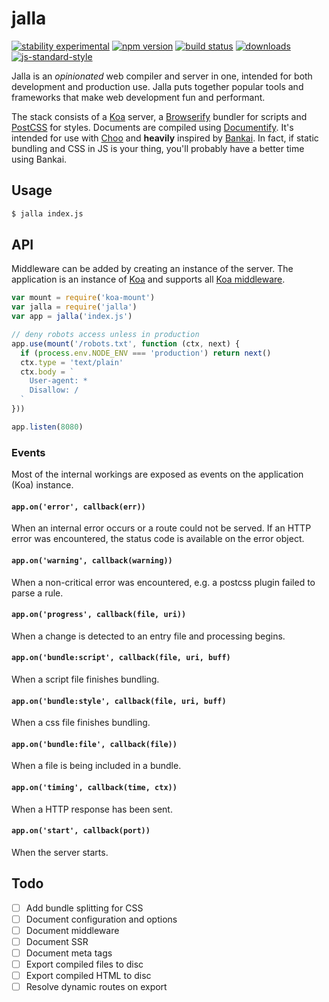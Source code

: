 # jalla
[![stability experimental][stability-badge]][stability-link]
[![npm version][version-badge]][npm-link]
[![build status][travis-badge]][travis-link]
[![downloads][downloads-badge]][npm-link]
[![js-standard-style][standard-badge]][standard-link]

Jalla is an *opinionated* web compiler and server in one, intended for both development and production use. Jalla puts together popular tools and frameworks that make web development fun and performant.

The stack consists of a [Koa][koa] server, a [Browserify][browserify] bundler for scripts and [PostCSS][postcss] for styles. Documents are compiled using [Documentify][documentify]. It's intended for use with [Choo][choo] and **heavily** inspired by [Bankai][bankai]. In fact, if static bundling and CSS in JS is your thing, you'll probably have a better time using Bankai.

## Usage
```bash
$ jalla index.js
```

## API
Middleware can be added by creating an instance of the server. The application is an instance of [Koa][koa] and supports all [Koa middleware][koa-middleware].

```javascript
var mount = require('koa-mount')
var jalla = require('jalla')
var app = jalla('index.js')

// deny robots access unless in production
app.use(mount('/robots.txt', function (ctx, next) {
  if (process.env.NODE_ENV === 'production') return next()
  ctx.type = 'text/plain'
  ctx.body = `
    User-agent: *
    Disallow: /
  `
}))

app.listen(8080)
```

### Events
Most of the internal workings are exposed as events on the application (Koa) instance.

#### `app.on('error', callback(err))`
When an internal error occurs or a route could not be served. If an HTTP error was encountered, the status code is available on the error object.

#### `app.on('warning', callback(warning))`
When a non-critical error was encountered, e.g. a postcss plugin failed to parse a rule.

#### `app.on('progress', callback(file, uri))`
When a change is detected to an entry file and processing begins.

#### `app.on('bundle:script', callback(file, uri, buff)`
When a script file finishes bundling.

#### `app.on('bundle:style', callback(file, uri, buff)`
When a css file finishes bundling.

#### `app.on('bundle:file', callback(file))`
When a file is being included in a bundle.

#### `app.on('timing', callback(time, ctx))`
When a HTTP response has been sent.

#### `app.on('start', callback(port))`
When the server starts.

## Todo
- [ ] Add bundle splitting for CSS
- [ ] Document configuration and options
- [ ] Document middleware
- [ ] Document SSR
- [ ] Document meta tags
- [ ] Export compiled files to disc
- [ ] Export compiled HTML to disc
- [ ] Resolve dynamic routes on export

[choo]: https://github.com/choojs/choo
[bankai]: https://github.com/choojs/bankai
[koa]: https://github.com/koajs/koa
[koa-middleware]: https://github.com/koajs/koa/wiki
[postcss]: https://github.com/postcss/postcss
[documentify]: https://github.com/stackhtml/documentify
[browserify]: https://github.com/substack/node-browserify
[split-require]: https://github.com/goto-bus-stop/split-require

[stability-badge]: https://img.shields.io/badge/stability-experimental-orange.svg?style=flat-square
[stability-link]: https://nodejs.org/api/documentation.html#documentation_stability_index
[version-badge]: https://img.shields.io/npm/v/jalla.svg?style=flat-square
[npm-link]: https://npmjs.org/package/jalla
[travis-badge]: https://img.shields.io/travis/jallajs/jalla/master.svg?style=flat-square
[travis-link]: https://travis-ci.org/jallajs/jalla
[downloads-badge]: http://img.shields.io/npm/dm/jalla.svg?style=flat-square
[standard-badge]: https://img.shields.io/badge/code%20style-standard-brightgreen.svg?style=flat-square
[standard-link]: https://github.com/feross/standard
